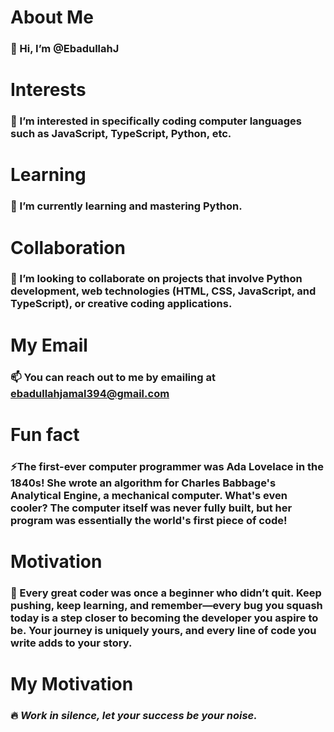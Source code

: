 # About Me
### 👋 Hi, I’m **@EbadullahJ**

# Interests
### 👀 I’m interested in specifically coding computer languages such as **JavaScript**, **TypeScript**, **Python**, etc.

# Learning
### 🌱 I’m currently learning and mastering **Python**.

# Collaboration
### 💞️ I’m looking to collaborate on projects that involve **Python development**, web technologies (HTML, CSS, JavaScript, and TypeScript), or creative coding applications.

# My Email
### 📫 You can reach out to me by emailing at **ebadullahjamal394@gmail.com**

# Fun fact
### ⚡The first-ever computer programmer was **Ada Lovelace** in the 1840s! She wrote an algorithm for **Charles Babbage's** Analytical Engine, a mechanical computer. What's even cooler? The computer itself was never fully built, but her program was essentially the world's first piece of code!

# Motivation  
### 💪 Every great coder was once a beginner who didn’t quit. Keep pushing, keep learning, and remember—every bug you squash today is a step closer to becoming the developer you aspire to be. Your journey is uniquely yours, and every line of code you write adds to your story.

# My Motivation
### 🔥 ***Work in silence, let your success be your noise.***
